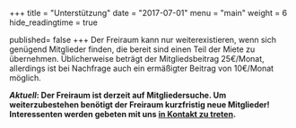 +++
title = "Unterstützung"
date = "2017-07-01"
menu = "main"
weight = 6
hide_readingtime = true

published= false
+++
Der Freiraum kann nur weiterexistieren, wenn sich genügend Mitglieder finden, die bereit sind einen Teil der Miete zu übernehmen. Üblicherweise beträgt der Mitgliedsbeitrag 25€/Monat, allerdings ist bei Nachfrage auch ein ermäßigter Beitrag von 10€/Monat möglich.

**_Aktuell_: Der Freiraum ist derzeit auf Mitgliedersuche. Um weiterzubestehen benötigt der Freiraum kurzfristig neue Mitglieder!  Interessenten werden gebeten mit uns [in Kontakt zu
treten](http://frrm.leinno.com/?page_id=7).**
